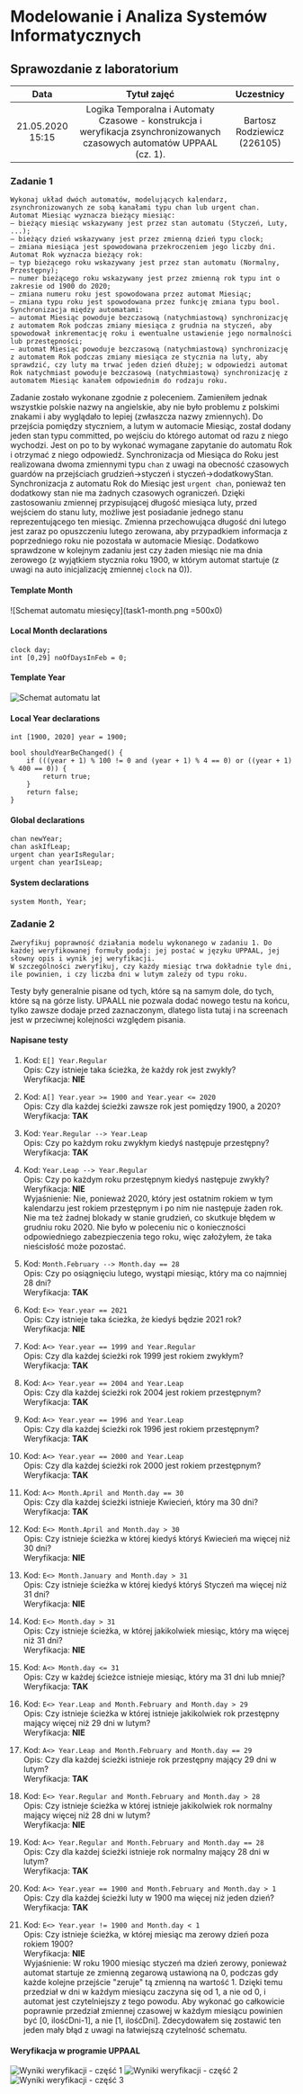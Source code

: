 # Modelowanie i Analiza Systemów Informatycznych

## Sprawozdanie z laboratorium

Data | Tytuł zajęć | Uczestnicy
:-: | :-: | :-:
21.05.2020 15:15 | Logika Temporalna i Automaty Czasowe - konstrukcja i weryfikacja zsynchronizowanych czasowych automatów UPPAAL (cz. 1). | Bartosz Rodziewicz (226105)

### Zadanie 1

```
Wykonaj układ dwóch automatów, modelujących kalendarz, zsynchronizowanych ze sobą kanałami typu chan lub urgent chan.
Automat Miesiąc wyznacza bieżący miesiąc:
– bieżący miesiąc wskazywany jest przez stan automatu (Styczeń, Luty, ...);
– bieżący dzień wskazywany jest przez zmienną dzień typu clock;
– zmiana miesiąca jest spowodowana przekroczeniem jego liczby dni.
Automat Rok wyznacza bieżący rok:
– typ bieżącego roku wskazywany jest przez stan automatu (Normalny, Przestępny);
– numer bieżącego roku wskazywany jest przez zmienną rok typu int o zakresie od 1900 do 2020;
– zmiana numeru roku jest spowodowana przez automat Miesiąc;
– zmiana typu roku jest spowodowana przez funkcję zmiana typu bool.
Synchronizacja między automatami:
– automat Miesiąc powoduje bezczasową (natychmiastową) synchronizację z automatem Rok podczas zmiany miesiąca z grudnia na styczeń, aby spowodował inkrementację roku i ewentualne ustawienie jego normalności lub przestępności;
– automat Miesiąc powoduje bezczasową (natychmiastową) synchronizację z automatem Rok podczas zmiany miesiąca ze stycznia na luty, aby sprawdzić, czy luty ma trwać jeden dzień dłużej; w odpowiedzi automat Rok natychmiast powoduje bezczasową (natychmiastową) synchronizację z automatem Miesiąc kanałem odpowiednim do rodzaju roku.
```

Zadanie zostało wykonane zgodnie z poleceniem. Zamieniłem jednak wszystkie polskie nazwy na angielskie, aby nie było problemu z polskimi znakami i aby wyglądało to lepiej (zwłaszcza nazwy zmiennych). Do przejścia pomiędzy styczniem, a lutym w automacie Miesiąc, został dodany jeden stan typu committed, po wejściu do którego automat od razu z niego wychodzi. Jest on po to by wykonać wymagane zapytanie do automatu Rok i otrzymać z niego odpowiedź. Synchronizacja od Miesiąca do Roku jest realizowana dwoma zmiennymi typu `chan` z uwagi na obecność czasowych guardów na przejściach grudzień->styczeń i styczeń->dodatkowyStan. Synchronizacja z automatu Rok do Miesiąc jest `urgent chan`, ponieważ ten dodatkowy stan nie ma żadnych czasowych ograniczeń. Dzięki zastosowaniu zmiennej przypisującej długość miesiąca luty, przed wejściem do stanu luty, możliwe jest posiadanie jednego stanu reprezentującego ten miesiąc. Zmienna przechowująca długość dni lutego jest zaraz po opuszczeniu lutego zerowana, aby przypadkiem informacja z poprzedniego roku nie pozostała w automacie Miesiąc. Dodatkowo sprawdzone w kolejnym zadaniu jest czy żaden miesiąc nie ma dnia zerowego (z wyjątkiem stycznia roku 1900, w którym automat startuje (z uwagi na auto inicjalizację zmiennej `clock` na 0)).

#### Template Month

![Schemat automatu miesięcy](task1-month.png =500x0)

#### Local Month declarations
```
clock day;
int [0,29] noOfDaysInFeb = 0;
```

#### Template Year

![Schemat automatu lat](task1-year.png)

#### Local Year declarations
```
int [1900, 2020] year = 1900;

bool shouldYearBeChanged() {
	if (((year + 1) % 100 != 0 and (year + 1) % 4 == 0) or ((year + 1) % 400 == 0)) {
		return true;
	}
	return false;
}
```

#### Global declarations
```
chan newYear;
chan askIfLeap;
urgent chan yearIsRegular;
urgent chan yearIsLeap;
```

#### System declarations
```
system Month, Year;
```

<div class="page-break"></div>

### Zadanie 2

```
Zweryfikuj poprawność działania modelu wykonanego w zadaniu 1. Do każdej weryfikowanej formuły podaj: jej postać w języku UPPAAL, jej słowny opis i wynik jej weryfikacji.
W szczególności zweryfikuj, czy każdy miesiąc trwa dokładnie tyle dni, ile powinien, i czy liczba dni w lutym zależy od typu roku.
```

Testy były generalnie pisane od tych, które są na samym dole, do tych, które są na górze listy. UPAALL nie pozwala dodać nowego testu na końcu, tylko zawsze dodaje przed zaznaczonym, dlatego lista tutaj i na screenach jest w przeciwnej kolejności względem pisania.

#### Napisane testy

1.	Kod: `E[] Year.Regular`  
	Opis: Czy istnieje taka ścieżka, że każdy rok jest zwykły?  
	Weryfikacja: **NIE**

1.	Kod: `A[] Year.year >= 1900 and Year.year <= 2020`  
	Opis: Czy dla każdej ścieżki zawsze rok jest pomiędzy 1900, a 2020?  
	Weryfikacja: **TAK**

1.	Kod: `Year.Regular --> Year.Leap`  
	Opis: Czy po każdym roku zwykłym kiedyś następuje przestępny?  
	Weryfikacja: **TAK**

1.	Kod: `Year.Leap --> Year.Regular`  
	Opis: Czy po każdym roku przestępnym kiedyś następuje zwykły?  
	Weryfikacja: **NIE**  
	Wyjaśnienie: Nie, ponieważ 2020, który jest ostatnim rokiem w tym kalendarzu jest rokiem przestępnym i po nim nie następuje żaden rok. Nie ma też żadnej blokady w stanie grudzień, co skutkuje błędem w grudniu roku 2020. Nie było w poleceniu nic o konieczności odpowiedniego zabezpieczenia tego roku, więc założyłem, że taka nieścisłość może pozostać.

1.	Kod: `Month.February --> Month.day == 28`  
	Opis: Czy po osiągnięciu lutego, wystąpi miesiąc, który ma co najmniej 28 dni?  
	Weryfikacja: **TAK**

1.	Kod: `E<> Year.year == 2021`  
	Opis: Czy istnieje taka ścieżka, że kiedyś będzie 2021 rok?  
	Weryfikacja: **NIE**

1.	Kod: `A<> Year.year == 1999 and Year.Regular`  
	Opis: Czy dla każdej ścieżki rok 1999 jest rokiem zwykłym?  
	Weryfikacja: **TAK**

1.	Kod: `A<> Year.year == 2004 and Year.Leap`  
	Opis: Czy dla każdej ścieżki rok 2004 jest rokiem przestępnym?  
	Weryfikacja: **TAK**

1.	Kod: `A<> Year.year == 1996 and Year.Leap`  
	Opis: Czy dla każdej ścieżki rok 1996 jest rokiem przestępnym?  
	Weryfikacja: **TAK**

1.	Kod: `A<> Year.year == 2000 and Year.Leap`  
	Opis: Czy dla każdej ścieżki rok 2000 jest rokiem przestępnym?  
	Weryfikacja: **TAK**

1.	Kod: `A<> Month.April and Month.day == 30`  
	Opis: Czy dla każdej ścieżki istnieje Kwiecień, który ma 30 dni?  
	Weryfikacja: **TAK**

1.	Kod: `E<> Month.April and Month.day > 30`  
	Opis: Czy istnieje ścieżka w której kiedyś któryś Kwiecień ma więcej niż 30 dni?  
	Weryfikacja: **NIE**

1.	Kod: `E<> Month.January and Month.day > 31`  
	Opis: Czy istnieje ścieżka w której kiedyś któryś Styczeń ma więcej niż 31 dni?  
	Weryfikacja: **NIE**

1.	Kod: `E<> Month.day > 31`  
	Opis: Czy istnieje ścieżka, w której jakikolwiek miesiąc, który ma więcej niż 31 dni?  
	Weryfikacja: **NIE**

1.	Kod: `A<> Month.day <= 31`  
	Opis: Czy w każdej ścieżce istnieje miesiąc, który ma 31 dni lub mniej?  
	Weryfikacja: **TAK**

1.	Kod: `E<> Year.Leap and Month.February and Month.day > 29`  
	Opis: Czy istnieje ścieżka w której istnieje jakikolwiek rok przestępny mający więcej niż 29 dni w lutym?  
	Weryfikacja: **NIE**

1.	Kod: `A<> Year.Leap and Month.February and Month.day == 29`  
	Opis: Czy dla każdej ścieżki istnieje rok przestępny mający 29 dni w lutym?  
	Weryfikacja: **TAK**

1.	Kod: `E<> Year.Regular and Month.February and Month.day > 28`  
	Opis: Czy istnieje ścieżka w której istnieje jakikolwiek rok normalny mający więcej niż 28 dni w lutym?  
	Weryfikacja: **NIE**

1.	Kod: `A<> Year.Regular and Month.February and Month.day == 28`  
	Opis: Czy dla każdej ścieżki istnieje rok normalny mający 28 dni w lutym?  
	Weryfikacja: **TAK**

1.	Kod: `A<> Year.year == 1900 and Month.February and Month.day > 1`  
	Opis: Czy dla każdej ścieżki luty w 1900 ma więcej niż jeden dzień?  
	Weryfikacja: **TAK**

1.	Kod: `E<> Year.year != 1900 and Month.day < 1`  
	Opis: Czy istnieje ścieżka, w której miesiąc ma zerowy dzień poza rokiem 1900?  
	Weryfikacja: **NIE**  
	Wyjaśnienie: W roku 1900 miesiąc styczeń ma dzień zerowy, ponieważ automat startuje ze zmienną zegarową ustawioną na 0, podczas gdy każde kolejne przejście "zeruje" tą zmienną na wartość 1. Dzięki temu przedział w dni w każdym miesiącu zaczyna się od 1, a nie od 0, i automat jest czytelniejszy z tego powodu. Aby wykonać go całkowicie poprawnie przedział zmiennej czasowej w każdym miesiącu powinien być [0, ilośćDni-1], a nie [1, ilośćDni]. Zdecydowałem się zostawić ten jeden mały błąd z uwagi na łatwiejszą czytelność schematu.

#### Weryfikacja w programie UPPAAL

![Wyniki weryfikacji - część 1](task1-verification1.png)
![Wyniki weryfikacji - część 2](task1-verification2.png)
![Wyniki weryfikacji - część 3](task1-verification3.png)
